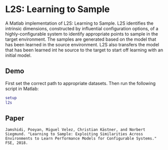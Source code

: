 # L2S: Learning to Sample

A Matlab implementation of L2S: Learning to Sample. L2S identifies the intrinsic dimensions, constructed by influential configuration options, of a highly-configurable system to identify appropriate points to sample in the target environment. The samples are generated based on the model that has been learned in the source environment. L2S also transfers the model that has been learned int he source to the target to start off learning with an initial model.

## Demo

First set the correct path to appropriate datasets. Then run the following script in Matlab:
```matlab
setup
l2s
```

## Paper
```text
Jamshidi, Pooyan, Miguel Velez, Christian Kästner, and Norbert Siegmund. "Learning to Sample: Exploiting Similarities Across Environments to Learn Performance Models for Configurable Systems." FSE, 2018.
```